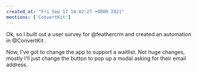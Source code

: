 ```yaml
---
created_at: "Fri Sep 17 18:02:27 +0000 2021"
mentions: ['ConvertKit']
---
```


Ok, so I built out a user survey for @feathercrm and created an automation in @ConvertKit .

Now, I've got to change the app to support a waitlist. Not huge changes, mostly I'll just change the button to pop up a modal asking for their email address.